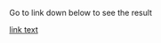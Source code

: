 <p>
  Go to link down below to see the result
</p>
<a href="https://nizamantigores.github.io/Youtube-Clone-HTML-CSS-Exercises/)https://nizamantigores.github.io/Youtube-Clone-HTML-CSS-Exercises/">link text</a>
